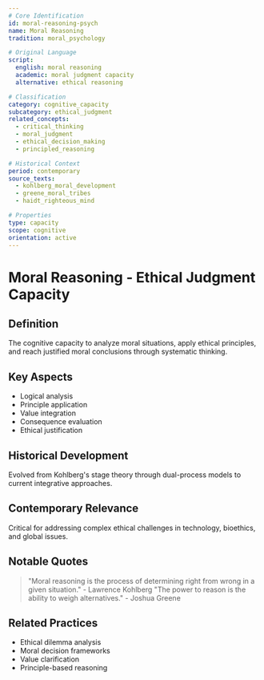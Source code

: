 ```yaml
---
# Core Identification
id: moral-reasoning-psych
name: Moral Reasoning
tradition: moral_psychology

# Original Language
script:
  english: moral reasoning
  academic: moral judgment capacity
  alternative: ethical reasoning

# Classification
category: cognitive_capacity
subcategory: ethical_judgment
related_concepts:
  - critical_thinking
  - moral_judgment
  - ethical_decision_making
  - principled_reasoning

# Historical Context
period: contemporary
source_texts:
  - kohlberg_moral_development
  - greene_moral_tribes
  - haidt_righteous_mind

# Properties
type: capacity
scope: cognitive
orientation: active
---
```


# Moral Reasoning - Ethical Judgment Capacity

## Definition
The cognitive capacity to analyze moral situations, apply ethical principles, and reach justified moral conclusions through systematic thinking.

## Key Aspects
- Logical analysis
- Principle application
- Value integration
- Consequence evaluation
- Ethical justification

## Historical Development
Evolved from Kohlberg's stage theory through dual-process models to current integrative approaches.

## Contemporary Relevance
Critical for addressing complex ethical challenges in technology, bioethics, and global issues.

## Notable Quotes
> "Moral reasoning is the process of determining right from wrong in a given situation." - Lawrence Kohlberg
> "The power to reason is the ability to weigh alternatives." - Joshua Greene

## Related Practices
- Ethical dilemma analysis
- Moral decision frameworks
- Value clarification
- Principle-based reasoning